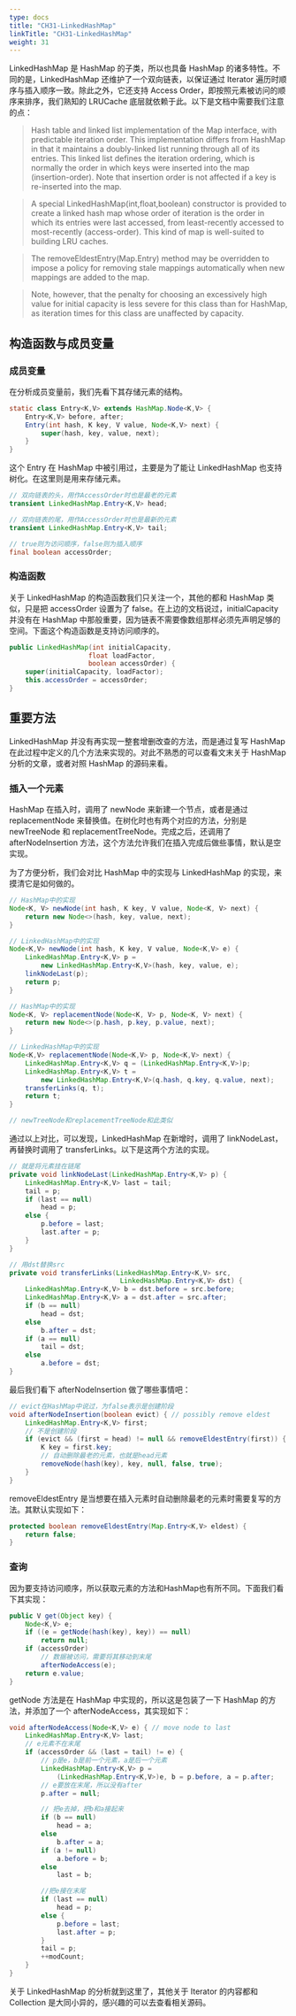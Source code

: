 ```yaml
---
type: docs
title: "CH31-LinkedHashMap"
linkTitle: "CH31-LinkedHashMap"
weight: 31
---
```


LinkedHashMap 是 HashMap 的子类，所以也具备 HashMap 的诸多特性。不同的是，LinkedHashMap 还维护了一个双向链表，以保证通过 Iterator 遍历时顺序与插入顺序一致。除此之外，它还支持 Access Order，即按照元素被访问的顺序来排序，我们熟知的 LRUCache 底层就依赖于此。以下是文档中需要我们注意的点：

> Hash table and linked list implementation of the Map interface, with predictable iteration order.  This implementation differs from HashMap in that it maintains a doubly-linked list running through all of its entries.  This linked list defines the iteration ordering, which is normally the order in which keys were inserted into the map (insertion-order).  Note that insertion order is not affected if a key is re-inserted into the map.

> A special LinkedHashMap(int,float,boolean) constructor is provided to create a linked hash map whose order of iteration is the order in which its entries were last accessed, from least-recently accessed to most-recently (access-order).  This kind of map is well-suited to building LRU caches.

> The removeEldestEntry(Map.Entry) method may be overridden to impose a policy for removing stale mappings automatically when new mappings are added to the map.

> Note, however, that the penalty for choosing an excessively high value for initial capacity is less severe for this class than for HashMap, as iteration times for this class are unaffected by capacity.

## 构造函数与成员变量

### 成员变量

在分析成员变量前，我们先看下其存储元素的结构。

```java
static class Entry<K,V> extends HashMap.Node<K,V> {
    Entry<K,V> before, after;
    Entry(int hash, K key, V value, Node<K,V> next) {
        super(hash, key, value, next);
    }
}
```

这个 Entry 在 HashMap 中被引用过，主要是为了能让 LinkedHashMap 也支持树化。在这里则是用来存储元素。

```java
// 双向链表的头，用作AccessOrder时也是最老的元素
transient LinkedHashMap.Entry<K,V> head;

// 双向链表的尾，用作AccessOrder时也是最新的元素
transient LinkedHashMap.Entry<K,V> tail;

// true则为访问顺序，false则为插入顺序
final boolean accessOrder;
```

### 构造函数

关于 LinkedHashMap 的构造函数我们只关注一个，其他的都和 HashMap 类似，只是把 accessOrder 设置为了 false。在上边的文档说过，initialCapacity 并没有在 HashMap 中那般重要，因为链表不需要像数组那样必须先声明足够的空间。下面这个构造函数是支持访问顺序的。

```java
public LinkedHashMap(int initialCapacity,
                    float loadFactor,
                    boolean accessOrder) {
    super(initialCapacity, loadFactor);
    this.accessOrder = accessOrder;
}
```

## 重要方法

LinkedHashMap 并没有再实现一整套增删改查的方法，而是通过复写 HashMap 在此过程中定义的几个方法来实现的。对此不熟悉的可以查看文末关于 HashMap 分析的文章，或者对照 HashMap 的源码来看。

### 插入一个元素

HashMap 在插入时，调用了 newNode 来新建一个节点，或者是通过 replacementNode 来替换值。在树化时也有两个对应的方法，分别是 newTreeNode 和 replacementTreeNode。完成之后，还调用了 afterNodeInsertion 方法，这个方法允许我们在插入完成后做些事情，默认是空实现。

为了方便分析，我们会对比 HashMap 中的实现与 LinkedHashMap 的实现，来摸清它是如何做的。

```java
// HashMap中的实现
Node<K, V> newNode(int hash, K key, V value, Node<K, V> next) {
    return new Node<>(hash, key, value, next);
}

// LinkedHashMap中的实现
Node<K,V> newNode(int hash, K key, V value, Node<K,V> e) {
    LinkedHashMap.Entry<K,V> p =
        new LinkedHashMap.Entry<K,V>(hash, key, value, e);
    linkNodeLast(p);
    return p;
}

// HashMap中的实现
Node<K, V> replacementNode(Node<K, V> p, Node<K, V> next) {
    return new Node<>(p.hash, p.key, p.value, next);
}

// LinkedHashMap中的实现
Node<K,V> replacementNode(Node<K,V> p, Node<K,V> next) {
    LinkedHashMap.Entry<K,V> q = (LinkedHashMap.Entry<K,V>)p;
    LinkedHashMap.Entry<K,V> t =
        new LinkedHashMap.Entry<K,V>(q.hash, q.key, q.value, next);
    transferLinks(q, t);
    return t;
}

// newTreeNode和replacementTreeNode和此类似
```

通过以上对比，可以发现，LinkedHashMap 在新增时，调用了 linkNodeLast，再替换时调用了 transferLinks。以下是这两个方法的实现。

```java
// 就是将元素挂在链尾
private void linkNodeLast(LinkedHashMap.Entry<K,V> p) {
    LinkedHashMap.Entry<K,V> last = tail;
    tail = p;
    if (last == null)
        head = p;
    else {
        p.before = last;
        last.after = p;
    }
}

// 用dst替换src
private void transferLinks(LinkedHashMap.Entry<K,V> src,
                            LinkedHashMap.Entry<K,V> dst) {  
    LinkedHashMap.Entry<K,V> b = dst.before = src.before;
    LinkedHashMap.Entry<K,V> a = dst.after = src.after;
    if (b == null)
        head = dst;
    else
        b.after = dst;
    if (a == null)
        tail = dst;
    else
        a.before = dst;
}
```

最后我们看下 afterNodeInsertion 做了哪些事情吧：

```java
// evict在HashMap中说过，为false表示是创建阶段
void afterNodeInsertion(boolean evict) { // possibly remove eldest
    LinkedHashMap.Entry<K,V> first;
    // 不是创建阶段
    if (evict && (first = head) != null && removeEldestEntry(first)) {
        K key = first.key;
        // 自动删除最老的元素，也就是head元素
        removeNode(hash(key), key, null, false, true);
    }
}
```

removeEldestEntry 是当想要在插入元素时自动删除最老的元素时需要复写的方法。其默认实现如下：

```java
protected boolean removeEldestEntry(Map.Entry<K,V> eldest) {
    return false;
}
```

### 查询

因为要支持访问顺序，所以获取元素的方法和HashMap也有所不同。下面我们看下其实现：

```java
public V get(Object key) {
    Node<K,V> e;
    if ((e = getNode(hash(key), key)) == null)
        return null;
    if (accessOrder)
        // 数据被访问，需要将其移动到末尾
        afterNodeAccess(e);
    return e.value;
}
```

getNode 方法是在 HashMap 中实现的，所以这是包装了一下 HashMap 的方法，并添加了一个 afterNodeAccess，其实现如下：

```java
void afterNodeAccess(Node<K,V> e) { // move node to last
    LinkedHashMap.Entry<K,V> last;
    // e元素不在末尾
    if (accessOrder && (last = tail) != e) {
        // p是e，b是前一个元素，a是后一个元素
        LinkedHashMap.Entry<K,V> p =
            (LinkedHashMap.Entry<K,V>)e, b = p.before, a = p.after;
        // e要放在末尾，所以没有after
        p.after = null;

        // 把e去掉，把b和a接起来
        if (b == null)
            head = a;
        else
            b.after = a;
        if (a != null)
            a.before = b;
        else
            last = b;

        //把e接在末尾
        if (last == null)
            head = p;
        else {
            p.before = last;
            last.after = p;
        }
        tail = p;
        ++modCount;
    }
}
```

关于 LinkedHashMap 的分析就到这里了，其他关于 Iterator 的内容都和 Collection 是大同小异的，感兴趣的可以去查看相关源码。